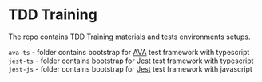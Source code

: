 # TDD Training
The repo contains TDD Training materials and tests environments setups.

`ava-ts` - folder contains bootstrap for [AVA](https://github.com/avajs/ava) test framework with typescript
`jest-ts` - folder contains bootstrap for [Jest](https://jestjs.io/) test framework with typescript
`jest-js` - folder contains bootstrap for [Jest](https://jestjs.io/) test framework with javascript
